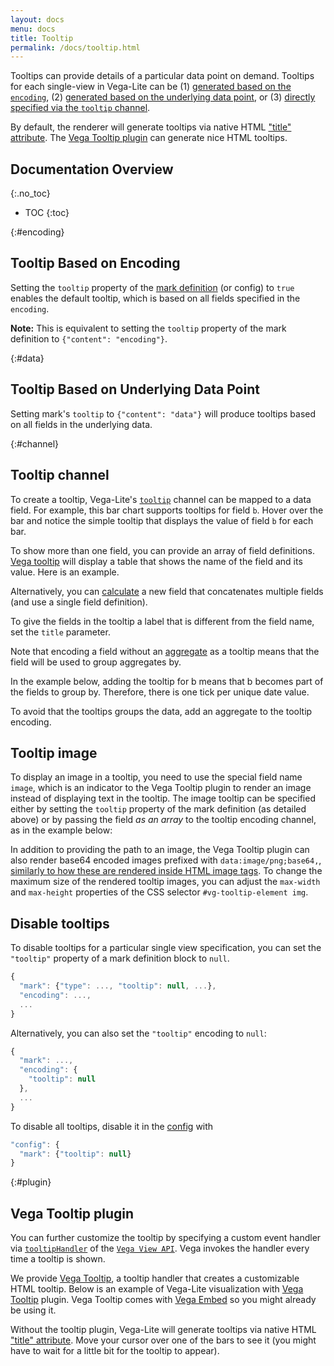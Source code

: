```yaml
---
layout: docs
menu: docs
title: Tooltip
permalink: /docs/tooltip.html
---
```


Tooltips can provide details of a particular data point on demand. Tooltips for each single-view in Vega-Lite can be (1) [generated based on the `encoding`](#encoding), (2) [generated based on the underlying data point](#data), or (3) [directly specified via the `tooltip` channel](#channel).

By default, the renderer will generate tooltips via native HTML ["title" attribute](https://developer.mozilla.org/en-US/docs/Web/API/HTMLElement/title). The [Vega Tooltip plugin](#plugin) can generate nice HTML tooltips.

<!--prettier-ignore-start-->
## Documentation Overview
{:.no_toc}

- TOC
{:toc}

<!--prettier-ignore-end-->

{:#encoding}

## Tooltip Based on Encoding

Setting the `tooltip` property of the [mark definition]({{site.baseurl}}/docs/mark.html#mark-def) (or config) to `true` enables the default tooltip, which is based on all fields specified in the `encoding`.

<div class="vl-example" data-name="point_2d_tooltip"></div>

**Note:** This is equivalent to setting the `tooltip` property of the mark definition to `{"content": "encoding"}`.

{:#data}

## Tooltip Based on Underlying Data Point

Setting mark's `tooltip` to `{"content": "data"}` will produce tooltips based on all fields in the underlying data.

<div class="vl-example" data-name="point_2d_tooltip_data"></div>

{:#channel}

## Tooltip channel

To create a tooltip, Vega-Lite's [`tooltip`](encoding.html#mark-properties-channels) channel can be mapped to a data field. For example, this bar chart supports tooltips for field `b`. Hover over the bar and notice the simple tooltip that displays the value of field `b` for each bar.

<div class="vl-example" data-name="bar_tooltip"></div>

To show more than one field, you can provide an array of field definitions. [Vega tooltip](https://github.com/vega/vega-tooltip/) will display a table that shows the name of the field and its value. Here is an example.

<div class="vl-example" data-name="bar_tooltip_multi"></div>

Alternatively, you can [calculate](calculate.html) a new field that concatenates multiple fields (and use a single field definition).

To give the fields in the tooltip a label that is different from the field name, set the `title` parameter.

<div class="vl-example" data-name="bar_tooltip_title"></div>

Note that encoding a field without an [aggregate](aggregate.html) as a tooltip means that the field will be used to group aggregates by.

In the example below, adding the tooltip for b means that b becomes part of the fields to group by. Therefore, there is one tick per unique date value.

<div class="vl-example" data-name="bar_tooltip_groupby"></div>

To avoid that the tooltips groups the data, add an aggregate to the tooltip encoding.

<div class="vl-example" data-name="bar_tooltip_aggregate"></div>

## Tooltip image

To display an image in a tooltip, you need to use the special field name `image`, which is an indicator to the Vega Tooltip plugin to render an image instead of displaying text in the tooltip. The image tooltip can be specified either by setting the `tooltip` property of the mark definition (as detailed above) or by passing the field *as an array* to the tooltip encoding channel, as in the example below:

<div class="vl-example" data-name="text_tooltip_image"></div>

In addition to providing the path to an image, the Vega Tooltip plugin can also render base64 encoded images prefixed with `data:image/png;base64,`, [similarly to how these are rendered inside HTML image tags](https://www.w3docs.com/snippets/html/how-to-display-base64-images-in-html.html). To change the maximum size of the rendered tooltip images, you can adjust the `max-width` and `max-height` properties of the CSS selector `#vg-tooltip-element img`.

## Disable tooltips

To disable tooltips for a particular single view specification, you can set the `"tooltip"` property of a mark definition block to `null`.

```js
{
  "mark": {"type": ..., "tooltip": null, ...},
  "encoding": ...,
  ...
}
```

Alternatively, you can also set the `"tooltip"` encoding to `null`:

```js
{
  "mark": ...,
  "encoding": {
    "tooltip": null
  },
  ...
}
```

To disable all tooltips, disable it in the [config](config.html) with

```js
"config": {
  "mark": {"tooltip": null}
}
```

{:#plugin}

## Vega Tooltip plugin

You can further customize the tooltip by specifying a custom event handler via [`tooltipHandler`](https://vega.github.io/vega/docs/api/view/#view_tooltipHandler) of the [`Vega View API`](https://vega.github.io/vega/docs/api/view/). Vega invokes the handler every time a tooltip is shown.

We provide [Vega Tooltip](https://github.com/vega/vega-tooltip/), a tooltip handler that creates a customizable HTML tooltip. Below is an example of Vega-Lite visualization with [Vega Tooltip](https://github.com/vega/vega-tooltip/) plugin. Vega Tooltip comes with [Vega Embed](https://github.com/vega/vega-embed) so you might already be using it.

<div class="vl-example" data-name="bar_tooltip"></div>

Without the tooltip plugin, Vega-Lite will generate tooltips via native HTML ["title" attribute](https://developer.mozilla.org/en-US/docs/Web/API/HTMLElement/title). Move your cursor over one of the bars to see it (you might have to wait for a little bit for the tooltip to appear).

<div class="vl-example no-tooltip" data-name="bar_tooltip"></div>
